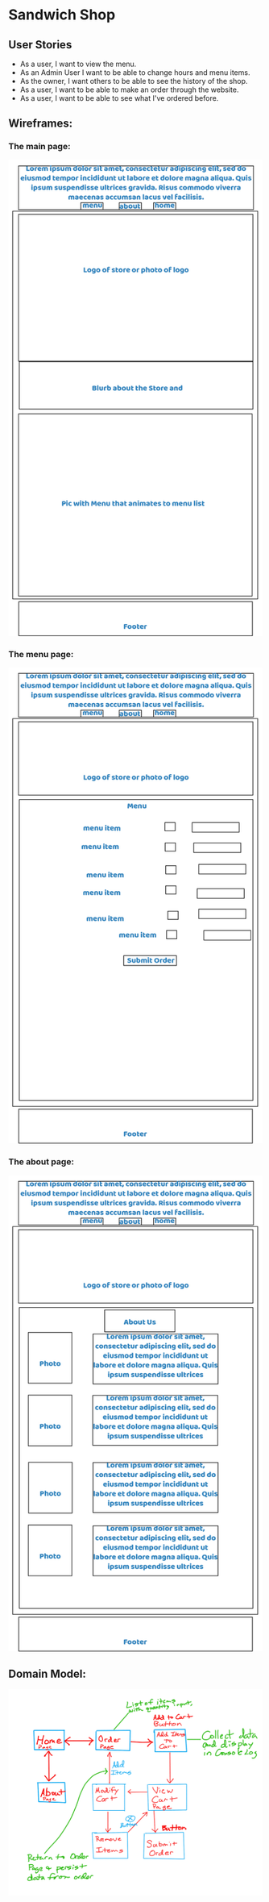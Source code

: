 # Sandwich Shop

## User Stories

- As a user, I want to view the menu.
- As an Admin User I want to be able to change hours and menu items.
- As the owner, I want others to be able to see the history of the shop.
- As a user, I want to be able to make an order through the website.
- As a user, I want to be able to see what I've ordered before.

## Wireframes:

### The main page:
![Main Screen Wireframe](assets/Sandwich_Shop_Main.jpg)

### The menu page:
![Menu Screen Wireframe](assets/Sandwich_Shop_Menu.jpg)

### The about page:
![About Screen Wireframe](assets/Sandwich_Shop_about.jpg)

## Domain Model:

![Domain Model](assets/Domain_Model.jpg)